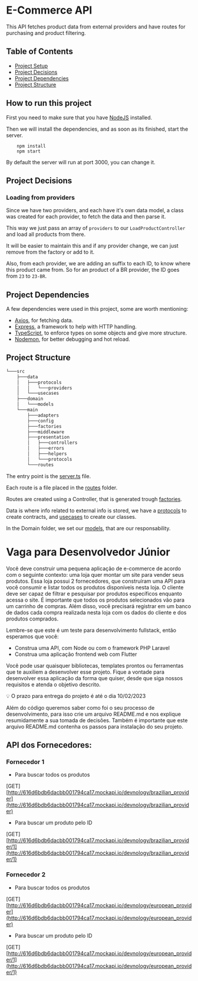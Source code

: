 # E-Commerce API

This API fetches product data from external providers and have routes for purchasing and product filtering.

## Table of Contents

- [Project Setup](#project-setup)
- [Project Decisions](#project-decisions)
- [Project Dependencies](#project-dependencies)
- [Project Structure](#project-structure)

## How to run this project <a name="project-setup">

First you need to make sure that you have [NodeJS](https://nodejs.org) installed.

Then we will install the dependencies, and as soon as its finished, start the server.

```bas
	npm install
	npm start
```

By default the server will run at port 3000, you can change it.

## Project Decisions <a name="project-decisions"></a>

### Loading from providers

Since we have two providers, and each have it's own data model, a class was created for each provider, to fetch the data and then parse it.

This way we just pass an array of `providers` to our `LoadProductController` and load all products from there.

It will be easier to maintain this and if any provider change, we can just remove from the factory or add to it.

Also, from each provider, we are adding an suffix to each ID, to know where this product came from.
So for an product of a BR provider, the ID goes from `23` to `23-BR`.

## Project Dependencies <a name="project-dependencies"></a>

A few dependencies were used in this project, some are worth mentioning:

- [Axios](https://axios-http.com), for fetching data.
- [Express](https://expressjs.com), a framework to help with HTTP handling.
- [TypeScript](https://typescriptlang.org), to enforce types on some objects and give more structure.
- [Nodemon](https://nodemon.io), for better debugging and hot reload.

## Project Structure <a name="project-structure"></a>

```bash
└───src
    ├───data
    │   ├───protocols
    │   │   └───providers
    │   └───usecases
    ├───domain
    │   └───models
    └───main
        ├───adapters
        ├───config
        ├───factories
        ├───middleware
        ├───presentation
        │   ├───controllers
        │   ├───errors
        │   ├───helpers
        │   └───protocols
        └───routes
```

The entry point is the [server.ts](./src/main/server.ts) file.

Each route is a file placed in the [routes](./src/main/routes/) folder.

Routes are created using a Controller, that is generated trough [factories](./src/main/factories/).

Data is where info related to external info is stored, we have a [protocols](./src/data/protocols/) to create contracts, and [usecases](./src/data/usecases/) to create our classes.

In the Domain folder, we set our [models](./src/domain/models/), that are our responsability.

# Vaga para Desenvolvedor Júnior

Você deve construir uma pequena aplicação de e-commerce de acordo com o seguinte contexto: uma loja quer montar um site para vender seus produtos. Essa loja possui 2 fornecedores, que construíram uma API para você consumir e listar todos os produtos disponíveis nesta loja. O cliente deve ser capaz de filtrar e pesquisar por produtos específicos enquanto acessa o site. É importante que todos os produtos selecionados vão para um carrinho de compras. Além disso, você precisará registrar em um banco de dados cada compra realizada nesta loja com os dados do cliente e dos produtos comprados.

Lembre-se que este é um teste para desenvolvimento fullstack, então esperamos que você:

- Construa uma API, com Node ou com o framework PHP Laravel
- Construa uma aplicação frontend web com Flutter

Você pode usar quaisquer bibliotecas, templates prontos ou ferramentas que te auxiliem a desenvolver esse projeto. Fique a vontade para desenvolver essa aplicação da forma que quiser, desde que siga nossos requisitos e atenda o objetivo descrito.

<aside>
💡 O prazo para entrega do projeto é até o dia 10/02/2023

</aside>

Além do código queremos saber como foi o seu processo de desenvolvimento, para isso crie um arquivo README.md e nos explique resumidamente a sua tomada de decisões. Também é importante que este arquivo README.md contenha os passos para instalação do seu projeto.

## API dos Fornecedores:

### Fornecedor 1

- Para buscar todos os produtos

[GET] [http://616d6bdb6dacbb001794ca17.mockapi.io/devnology/brazilian_provider](http://616d6bdb6dacbb001794ca17.mockapi.io/devnology/brazilian_provider)

- Para buscar um produto pelo ID

[GET] [http://616d6bdb6dacbb001794ca17.mockapi.io/devnology/brazilian_provider/1](http://616d6bdb6dacbb001794ca17.mockapi.io/devnology/brazilian_provider/1)

### Fornecedor 2

- Para buscar todos os produtos

[GET] [http://616d6bdb6dacbb001794ca17.mockapi.io/devnology/european_provider](http://616d6bdb6dacbb001794ca17.mockapi.io/devnology/european_provider)

- Para buscar um produto pelo ID

[GET] [http://616d6bdb6dacbb001794ca17.mockapi.io/devnology/european_provider/1](http://616d6bdb6dacbb001794ca17.mockapi.io/devnology/european_provider/1)
